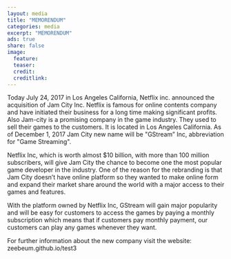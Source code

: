 ```yaml
---
layout: media
title: "MEMORENDUM"
categories: media
excerpt: "MEMORENDUM"
ads: true
share: false
image:
  feature: 
  teaser: 
  credit: 
  creditlink: 
---
```

Today July 24, 2017 in Los Angeles California, Netflix inc. announced the acquisition of Jam City Inc. Netflix is famous for online contents company and have initiated their business for a long time making significant profits. Also Jam-city is a promising company in the game industry. They used to sell their games to the customers. It is located in Los Angeles California. 
As of December 1, 2017 Jam City new name will be "GStream” Inc, abbreviation for "Game Streaming".

Netflix Inc, which is worth almost $10 billion, with more than 100 million subscribers, will give Jam City the chance to become one the most popular game developer in the industry.
One of the reason for the rebranding is that Jam City doesn’t have online platform so they wanted to make online form and expand their market share around the world with a major access to their games and features.
 
With the platform owned by Netflix Inc, GStream will gain major popularity and will be easy for customers to access the games by paying a monthly subscription which means that if customers pay monthly payment, our customers can play any games whenever they want.

For further information about the new company visit the website: zeebeum.github.io/test3
